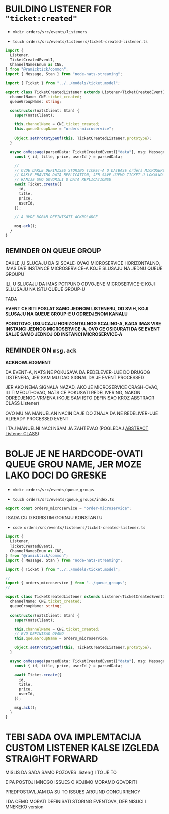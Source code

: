 # BUILDING LISTENER FOR `"ticket:created"`

- `mkdir orders/src/events/listeners`

- `touch orders/src/events/listeners/ticket-created-listener.ts`

```ts
import {
  Listener,
  TicketCreatedEventI,
  ChannelNamesEnum as CNE,
} from "@ramicktick/common";
import { Message, Stan } from "node-nats-streaming";

import { Ticket } from "../../models/ticket.model";

export class TicketCreatedListener extends Listener<TicketCreatedEventI> {
  channelName: CNE.ticket_created;
  queueGroupName: string;

  constructor(natsClient: Stan) {
    super(natsClient);

    this.channelName = CNE.ticket_created;
    this.queueGroupName = "orders-microservice";

    Object.setPrototypeOf(this, TicketCreatedListener.prototype);
  }

  async onMessage(parsedData: TicketCreatedEventI["data"], msg: Message) {
    const { id, title, price, userId } = parsedData;

    //
    // OVDE DAKLE DEFINISES STORING TICKET-A U DATBASE orders MICROSERVIC-E
    // DAKLE PRAVIMO DATA REPLICATION, JER SAVE-UJEMO TICKET U LOKALNOJ MONGODB INSTANCI orders MICROSERVICE
    // RANIJE SMO GOVORILI O DATA REPLICATIONSU
    await Ticket.create({
      id,
      title,
      price,
      userId,
    });

    // A OVDE MORAM DEFINISATI ACKNOLADGE

    msg.ack();
  }
}
```

## REMINDER ON QUEUE GROUP

DAKLE ,U SLUCAJU DA SI SCALE-OVAO MICROSERVICE HORIZONTALNO, IMAS DVE INSTANCE MICROSERVICE-A KOJE SLUSAJU NA JEDNU QUEUE GROUPU

ILI, U SLUCAJU DA IMAS POTPUNO ODVOJENE MICROSERVICE-E KOJI SLLUSAJU NA ISTU QUEUE GROUP-U

TADA

**EVENT CE BITI POSLAT SAMO JEDNOM LISTENERU, OD SVIH, KOJI SLUSAJU NA QUEUE GROUP-E U ODREDJENOM KANALU**

**POGOTOVO,  USLUCAJU HORIZONTALNOG SCALING-A, KADA IMAS VISE INSTANCI JEDNOG MICROSERVICE-A, OVO CE OSIGURATI DA SE EVENT SALJE SAMO JEDNOJ OD INSTANCI MICROSERVICE-A**

## REMINDER ON `msg.ack`

**ACKNOWLEDGMENT**

DA EVENT-A, NATS NE POKUSAVA DA REDELEVER-UJE DO DRUGOG LISTENERA, JER SAM MU DAO SIGNAL DA JE EVENT PROCESSED

JER AKO NEMA SIGNALA NAZAD, AKO JE MICROSERVICE CRASH-OVAO, ILI TIMEOUT-OVAO, NATS CE POKUSATI REDELIVERING, NAKON ODREDJENOG VRMENA (KOJE SAM ISTO DEFINISAO KROZ ABSTRACR CLASS Listener)

OVO MU NA MANUELAN NACIN DAJE DO ZNAJA DA NE REDELIVER-UJE ALREADY PROCESSED EVENT

I TAJ MANUELNI NACI NSAM JA ZAHTEVAO (POGLEDAJ [ABSTRACT Listener CLASS](common/src/events/abstr/abstr-listener.ts))

# BOLJE JE NE HARDCODE-OVATI QUEUE GROU NAME, JER MOZE LAKO DOCI DO GRESKE

- `mkdir orders/src/events/queue_groups`

- `touch orders/src/events/queue_groups/index.ts`

```ts
export const orders_microservice = "order-microservice";
```

I SADA CU D KORISTIM GORNJU KONSTANTU

- `code orders/src/events/listeners/ticket-created-listener.ts`

```ts
import {
  Listener,
  TicketCreatedEventI,
  ChannelNamesEnum as CNE,
} from "@ramicktick/common";
import { Message, Stan } from "node-nats-streaming";

import { Ticket } from "../../models/ticket.model";

//
import { orders_microservice } from "../queue_groups";
//

export class TicketCreatedListener extends Listener<TicketCreatedEventI> {
  channelName: CNE.ticket_created;
  queueGroupName: string;

  constructor(natsClient: Stan) {
    super(natsClient);

    this.channelName = CNE.ticket_created;
    // EVO DEFINISAO OVAKO
    this.queueGroupName = orders_microservice;

    Object.setPrototypeOf(this, TicketCreatedListener.prototype);
  }

  async onMessage(parsedData: TicketCreatedEventI["data"], msg: Message) {
    const { id, title, price, userId } = parsedData;

    await Ticket.create({
      id,
      title,
      price,
      userId,
    });

    msg.ack();
  }
}

```

# TEBI SADA OVA IMPLEMTACIJA CUSTOM LISTENER KALSE IZGLEDA STRAIGHT FORWARD

MISLIS DA SADA SAMO POZOVES .listen() I TO JE TO

E PA POSTOJI MNOGO ISSUES O KOJIMO MORAMO GOVORITI

PREDPOSTAVLJAM DA SU TO ISSUES AROUND CONCURRENCY

I DA CEMO MORATI DEFINISATI STORING EVENTOVA, DEFINISUCI I MNEKEKO version
